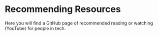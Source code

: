 # Recommending Resources
Here you will find a GitHub page of recommended reading or watching (YouTube) for people in tech.